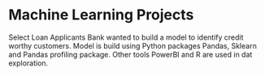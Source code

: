# Machine Learning Projects

Select Loan Applicants
Bank wanted to build a model to identify credit worthy customers. Model is build using Python packages Pandas, Sklearn and Pandas profiling package. Other tools PowerBI and R are used in dat exploration.
